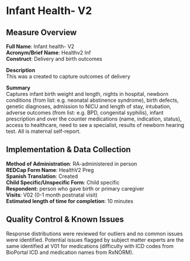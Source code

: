 # Infant Health- V2
## Measure Overview
**Full Name**: Infant health- V2   
**Acronym/Brief Name**: Healthv2 Inf  
**Construct**: Delivery and birth outcomes  

**Description**     
This was a created to capture outcomes of delivery  

**Summary**     
Captures infant birth weight and length, nights in hospital, newborn conditions (from list: e.g. neonatal abstinence syndrome), birth defects, genetic diagnoses, admission to NICU and length of stay, intubation, adverse outcomes (from list: e.g. BPD, congenital syphilis), infant prescription and over the counter medications (name, indication, status), access to healthcare, need to see a specialist, results of newborn hearing test. All is maternal self-report.

## Implementation & Data Collection
**Method of Administration**: RA-administered in person  
**REDCap Form Name**: HealthV2 Preg    
**Spanish Translation**: Created  
**Child Specific/Unspecific Form**: Child specific  
**Respondent:** person who gave birth or primary caregiver  
**Visits**:  V02 (0-1 month postnatal visit)  
**Estimated length of time for completion**: 10 minutes

## Quality Control & Known Issues
Response distributions were reviewed for outliers and no common issues were identified. Potential issues flagged by subject matter experts are the same identified at V01 for medications (difficulty with ICD codes from BioPortal ICD and medication names from RxNORM).
